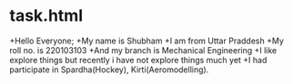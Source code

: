 # task.html
+Hello Everyone;
+My name is Shubham
+I am from Uttar Praddesh
+My roll no. is 220103103
+And my branch is Mechanical Engineering
+I like explore things but recently i have not explore things much yet
+I had participate in Spardha(Hockey), Kirti(Aeromodelling).